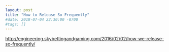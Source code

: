 ```yaml
---
layout: post
title: "How to Release So Frequently"
#date: 2018-07-04 22:30:00 -0700
#tags: []
---
```


http://engineering.skybettingandgaming.com/2016/02/02/how-we-release-so-frequently/